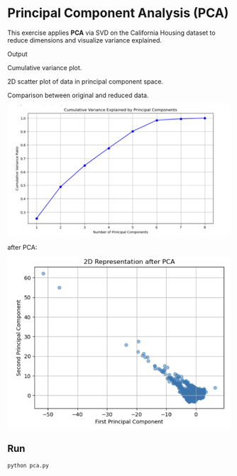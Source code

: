 # Principal Component Analysis (PCA)

This exercise applies **PCA** via SVD on the California Housing dataset to reduce dimensions and visualize variance explained.

Output

Cumulative variance plot.

2D scatter plot of data in principal component space.

Comparison between original and reduced data.


![output plot](https://raw.githubusercontent.com/mehrsamiz/LA-Course/main/docs/pca2.png)

after PCA:


![output plot](https://raw.githubusercontent.com/mehrsamiz/LA-Course/main/docs/pca1.png)

##  Run
```bash
python pca.py
